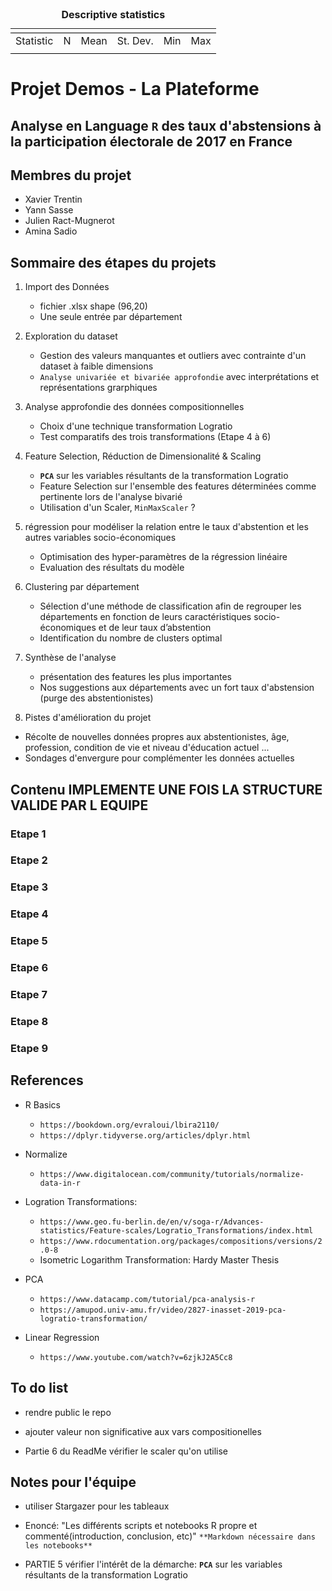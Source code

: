 <table style="text-align:center"><caption><strong>Descriptive statistics</strong></caption>
<tr><td colspan="6" style="border-bottom: 1px solid black"></td></tr><tr><td style="text-align:left">Statistic</td><td>N</td><td>Mean</td><td>St. Dev.</td><td>Min</td><td>Max</td></tr>
<tr><td colspan="6" style="border-bottom: 1px solid black"></td></tr></table>




# Projet Demos - La Plateforme
## Analyse en Language **`R`** des taux d'abstensions à la participation électorale de 2017 en France
## Membres du projet 
- Xavier Trentin
- Yann Sasse
- Julien Ract-Mugnerot
- Amina Sadio
  

## Sommaire des étapes du projets

1. Import des Données
   - fichier .xlsx shape (96,20)
   - Une seule entrée par département

3. Exploration du dataset
   - Gestion des valeurs manquantes et outliers avec contrainte d'un dataset à faible dimensions
   - `Analyse univariée et bivariée approfondie` avec interprétations et représentations grarphiques

   
5. Analyse approfondie des données compositionnelles
   - Choix d'une technique transformation Logratio
   - Test comparatifs des trois transformations (Etape 4 à 6)

6. Feature Selection, Réduction de Dimensionalité &  Scaling
   - **`PCA`** sur les variables résultants de la transformation Logratio
   - Feature Selection sur l'ensemble des features déterminées comme pertinente lors de l'analyse bivarié
   - Utilisation d'un Scaler, `MinMaxScaler` ?

7. régression pour modéliser la relation entre le taux d'abstention et les autres variables socio-économiques
   - Optimisation des hyper-paramètres de la régression linéaire
   - Evaluation des résultats du modèle
  
8. Clustering par département
   - Sélection d'une méthode de classification afin de regrouper les départements en fonction de leurs caractéristiques socio-économiques et de leur taux d’abstention
   - Identification du nombre de clusters optimal
  
9. Synthèse de l'analyse
   -  présentation des features les plus importantes
   - Nos suggestions aux départements avec un fort taux d'abstension (purge des abstentionistes)
   
10. Pistes d'amélioration du projet
   - Récolte de nouvelles données propres aux abstentionistes, âge, profession, condition de vie et niveau d'éducation actuel ...
   - Sondages d'envergure pour complémenter les données actuelles
  
## Contenu IMPLEMENTE UNE FOIS LA STRUCTURE VALIDE PAR L EQUIPE

### Etape 1
### Etape 2
### Etape 3
### Etape 4
### Etape 5
### Etape 6
### Etape 7
### Etape 8
### Etape 9

## References
- R Basics
    - `https://bookdown.org/evraloui/lbira2110/`
    - `https://dplyr.tidyverse.org/articles/dplyr.html`
- Normalize
    - `https://www.digitalocean.com/community/tutorials/normalize-data-in-r`
- Logration Transformations:
    - `https://www.geo.fu-berlin.de/en/v/soga-r/Advances-statistics/Feature-scales/Logratio_Transformations/index.html`
    -  `https://www.rdocumentation.org/packages/compositions/versions/2.0-8`
    -  Isometric Logarithm Transformation: Hardy Master Thesis
- PCA
    - `https://www.datacamp.com/tutorial/pca-analysis-r`
    - `https://amupod.univ-amu.fr/video/2827-inasset-2019-pca-logratio-transformation/`
 
- Linear Regression
    - `https://www.youtube.com/watch?v=6zjkJ2A5Cc8`

## To do list 

- rendre public le repo

- ajouter valeur non significative aux vars compositionelles

- Partie 6 du ReadMe vérifier le scaler qu'on utilise
  

## Notes pour l'équipe

- utiliser Stargazer pour les tableaux

- Enoncé: "Les différents scripts et notebooks R propre et commenté(introduction, conclusion, etc)" `**Markdown nécessaire dans les notebooks**`

- PARTIE 5 vérifier l'intérêt de la démarche: **`PCA`** sur les variables résultants de la transformation Logratio

